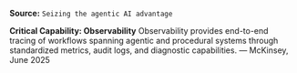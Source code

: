 **Source:** `Seizing the agentic AI advantage`

**Critical Capability: Observability**
Observability provides end-to-end tracing of workflows spanning agentic and procedural systems through standardized metrics, audit logs, and diagnostic capabilities. — McKinsey, June 2025
